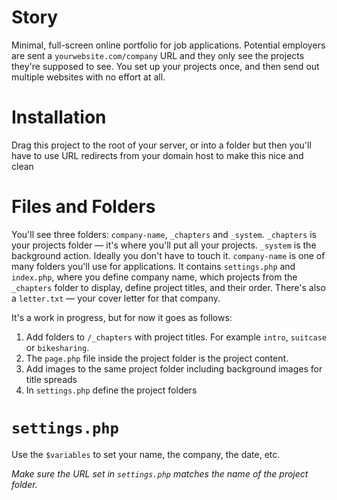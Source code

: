 # Story
Minimal, full-screen online portfolio for job applications. Potential employers are sent a `yourwebsite.com/company` URL and they only see the projects they're supposed to see. You set up your projects once, and then send out multiple websites with no effort at all.

# Installation
Drag this project to the root of your server, or into a folder but then you'll have to use URL redirects from your domain host to make this nice and clean

# Files and Folders
You'll see three folders: `company-name`, `_chapters` and `_system`.
`_chapters` is your projects folder — it's where you'll put all your projects.
`_system` is the background action. Ideally you don't have to touch it.
`company-name` is one of many folders you'll use for applications. It contains `settings.php` and `index.php`, where you define company name, which projects from the `_chapters` folder to display, define project titles, and their order. There's also a `letter.txt` — your cover letter for that company.

It's a work in progress, but for now it goes as follows:
1. Add folders to `/_chapters` with project titles. For example `intro`, `suitcase` or `bikesharing`.
2. The `page.php` file inside the project folder is the project content.
3. Add images to the same project folder including background images for title spreads
4. In `settings.php` define the project folders

# `settings.php`
Use the `$variables` to set your name, the company, the date, etc.

*Make sure the URL set in `settings.php` matches the name of the project folder.*
